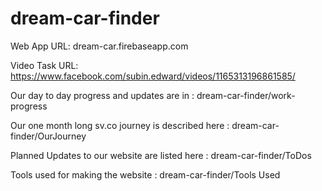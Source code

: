 # dream-car-finder

Web App URL: dream-car.firebaseapp.com

Video Task URL: https://www.facebook.com/subin.edward/videos/1165313196861585/

Our day to day progress and updates are in :  dream-car-finder/work-progress 

Our one month long sv.co journey is described here :  dream-car-finder/OurJourney 

Planned Updates to our website are listed here :  dream-car-finder/ToDos

Tools used for making the website :  dream-car-finder/Tools Used 
